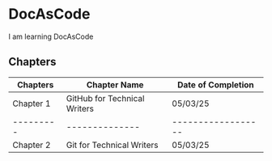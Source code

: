 # DocAsCode
I am learning DocAsCode
## Chapters
|Chapters | Chapter Name | Date of Completion|
|---------|--------------| ------------------|
|Chapter 1 |GitHub for Technical Writers|05/03/25|
|---------|--------------| ------------------|
|Chapter 2 |Git for Technical Writers|05/03/25|
